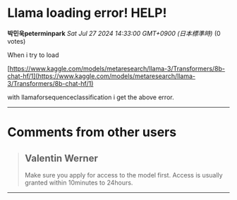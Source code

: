 # Llama loading error! HELP!

**박민욱peterminpark** *Sat Jul 27 2024 14:33:00 GMT+0900 (日本標準時)* (0 votes)



When i try to load 

[https://www.kaggle.com/models/metaresearch/llama-3/Transformers/8b-chat-hf/1](https://www.kaggle.com/models/metaresearch/llama-3/Transformers/8b-chat-hf/1)

with llamaforsequenceclassification i get the above error.



---

 # Comments from other users

> ## Valentin Werner
> 
> Make sure you apply for access to the model first. Access is usually granted within 10minutes to 24hours.
> 
> 
> 


---

